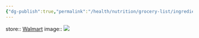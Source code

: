 ```yaml
---
{"dg-publish":true,"permalink":"/health/nutrition/grocery-list/ingredients/spices-and-seasonings/chili-powder/"}
---
```



store:: [Walmart](https://www.walmart.com/ip/Great-Value-Chili-Powder-3-oz/157643393)
image:: ![](https://i5.walmartimages.com/asr/8ee0d5f9-bf70-4712-89f6-e1071c3bcf57.5b62fa373b3dcb73f7375c53a05188d7.jpeg?odnHeight=612&odnWidth=612&odnBg=FFFFFF)
